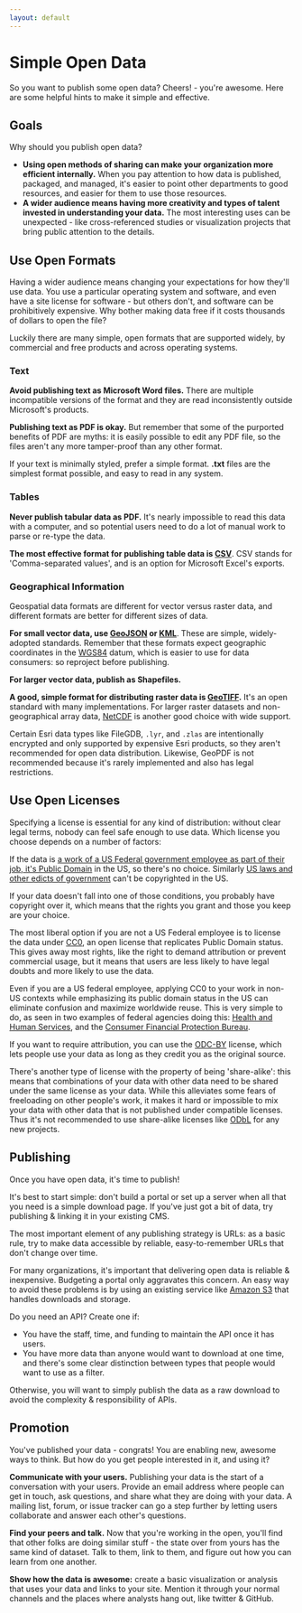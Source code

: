 ```yaml
---
layout: default
---
```


# Simple Open Data

So you want to publish some open data? Cheers! - you're awesome. Here are some
helpful hints to make it simple and effective.

## Goals

Why should you publish open data?

* **Using open methods of sharing can make your organization more efficient internally.** When you pay attention to how data is published, packaged, and managed, it's easier to point other departments to good resources, and easier for them to use those resources.
* **A wider audience means having more creativity and types of talent invested in understanding your data.** The most interesting uses can be unexpected - like cross-referenced studies or visualization projects that bring public attention to the details.

## Use Open Formats

Having a wider audience means changing your expectations for how they'll use data. You use a particular operating system and software, and even have a site license for software - but others don't, and software can be prohibitively expensive. Why bother making data free if it costs thousands of dollars to open the file?

Luckily there are many simple, open formats that are supported widely, by commercial and free products and across operating systems.

### Text

**Avoid publishing text as Microsoft Word files.** There are multiple incompatible versions of the format and they are read inconsistently outside Microsoft's products.

**Publishing text as PDF is okay.** But remember that some of the purported benefits of PDF are myths: it is easily possible to edit any PDF file, so the files aren't any more tamper-proof than any other format.

If your text is minimally styled, prefer a simple format. **.txt** files are the simplest format possible, and easy to read in any system.

### Tables

**Never publish tabular data as PDF.** It's nearly impossible to read this data with a computer, and so potential users need to do a lot of manual work to parse or re-type the data.

**The most effective format for publishing table data is [CSV](http://en.wikipedia.org/wiki/Comma-separated_values)**. CSV stands for 'Comma-separated values', and is an option for Microsoft Excel's exports.

### Geographical Information

Geospatial data formats are different for vector versus raster data, and different formats are better for different sizes of data.

**For small vector data, use [GeoJSON](http://geojson.org/) or [KML](http://developers.google.com/kml/documentation/)**. These are simple, widely-adopted standards. Remember that these formats expect geographic coordinates in the [WGS84](http://en.wikipedia.org/wiki/World_Geodetic_System) datum, which is easier to use for data consumers: so reproject before publishing.

**For larger vector data, publish as Shapefiles.**

**A good, simple format for distributing raster data is [GeoTIFF](http://en.wikipedia.org/wiki/GeoTIFF).** It's an open standard with many implementations. For larger raster datasets and non-geographical array data, [NetCDF](https://en.wikipedia.org/wiki/NetCDF) is another good choice with wide support.

Certain Esri data types like FileGDB, `.lyr`, and `.zlas` are intentionally encrypted and only supported by expensive Esri products, so they aren't recommended for open data distribution. Likewise, GeoPDF is not recommended because it's rarely implemented and also has legal restrictions.

## Use Open Licenses

Specifying a license is essential for any kind of distribution: without clear legal terms, nobody can feel safe enough to use data. Which license you choose depends on a number of factors:

If the data is [a work of a US Federal government employee as part of their job, it's Public Domain](http://en.wikipedia.org/wiki/Work_of_the_United_States_Government) in the US, so there's no choice. Similarly [US laws and other edicts of government](http://en.wikipedia.org/wiki/Edict_of_government) can't be copyrighted in the US.

If your data doesn't fall into one of those conditions, you probably have copyright over it, which means that the rights you grant and those you keep are your choice.

The most liberal option if you are not a US Federal employee is to license the data under [CC0](http://creativecommons.org/publicdomain/zero/1.0/), an open license that replicates Public Domain status. This gives away most rights, like the right to demand attribution or prevent commercial usage, but it means that users are less likely to have legal doubts and more likely to use the data.

Even if you are a US federal employee, applying CC0 to your work in non-US contexts while emphasizing its public domain status in the US can eliminate confusion and maximize worldwide reuse. This is very simple to do, as seen in two examples of federal agencies doing this: [Health and Human Services](https://github.com/HHS/ckanext-datajson#credit--copying), and the [Consumer Financial Protection Bureau](https://github.com/cfpb/qu/blob/master/CONTRIBUTING.md).

If you want to require attribution, you can use the [ODC-BY](http://opendatacommons.org/licenses/by/summary/) license, which lets people use your data as long as they credit you as the original source.

There's another type of license with the property of being 'share-alike': this means that combinations of your data with other data need to be shared under the same license as your data. While this alleviates some fears of freeloading on other people's work, it makes it hard or impossible to mix your data with other data that is not published under compatible licenses. Thus it's not recommended to use share-alike licenses like [ODbL](http://opendatacommons.org/licenses/odbl/) for any new projects.

## Publishing

Once you have open data, it's time to publish!

It's best to start simple: don't build a portal or set up a server when all that you need is a simple download page. If you've just got a bit of data, try publishing & linking it in your existing CMS.

The most important element of any publishing strategy is URLs: as a basic rule, try to make data accessible by reliable, easy-to-remember URLs that don't change over time.

For many organizations, it's important that delivering open data is reliable & inexpensive. Budgeting a portal only aggravates this concern. An easy way to avoid these problems is by using an existing service like [Amazon S3](http://aws.amazon.com/s3/) that handles downloads and storage.

Do you need an API? Create one if:

* You have the staff, time, and funding to maintain the API once it has users.
* You have more data than anyone would want to download at one time, and there's some clear distinction between types that people would want to use as a filter.

Otherwise, you will want to simply publish the data as a raw download to avoid the complexity & responsibility of APIs.

## Promotion

You've published your data - congrats! You are enabling new, awesome ways to think. But how do you get people interested in it, and using it?

**Communicate with your users.** Publishing your data is the start of a conversation with your users. Provide an email address where people can get in touch, ask questions, and share what they are doing with your data. A mailing list, forum, or issue tracker can go a step further by letting users collaborate and answer each other's questions.

**Find your peers and talk.** Now that you're working in the open, you'll find that other folks are doing similar stuff - the state over from yours has the same kind of dataset. Talk to them, link to them, and figure out how you can learn from one another.

**Show how the data is awesome:** create a basic visualization or analysis that uses your data and links to your site. Mention it through your normal channels and the places where analysts hang out, like twitter & GitHub.
